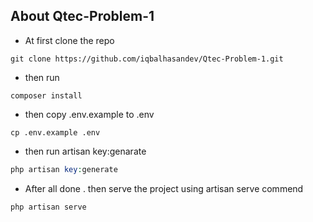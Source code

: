 ## About Qtec-Problem-1

-   At first clone the repo

```
git clone https://github.com/iqbalhasandev/Qtec-Problem-1.git
```

-   then run

```
composer install
```

-   then copy .env.example to .env

```
cp .env.example .env
```

-   then run artisan key:genarate

```php
php artisan key:generate
```

-   After all done . then serve the project using artisan serve commend

```php
php artisan serve
```
